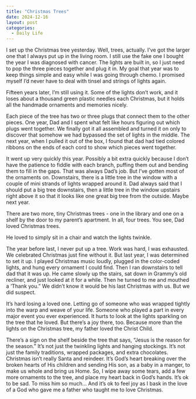 ```yaml
---
title: "Christmas Trees"
date: 2024-12-16
layout: post
categories:
  - Daily Life
---
```

I set up the Christmas tree yesterday. Well, trees, actually. I’ve got the larger one that I always put up in the living room. I still use the fake one I bought the year I was diagnosed with cancer. The lights are built in, so I just need to pop the three pieces together and plug it in. My goal that year was to keep things simple and easy while I was going through chemo. I promised myself I’d never have to deal with tinsel and strings of lights again. 

Fifteen years later, I’m still using it. Some of the lights don’t work, and it loses about a thousand green plastic needles each Christmas, but it holds all the handmade ornaments and memories nicely. 

Each piece of the tree has two or three plugs that connect them to the other pieces. One year, Dad and I spent what felt like hours figuring out which plugs went together. We finally got it all assembled and turned it on only to discover that somehow we had bypassed the set of lights in the middle. The next year, when I pulled it out of the box, I found that dad had tied colored ribbons on the ends of each cord to show which pieces went together.

It went up very quickly this year. Possibly a bit extra quickly because I don’t have the patience to fiddle with each branch, puffing them out and bending them to fill in the gaps. That was always Dad’s job. But I’ve gotten most of the ornaments on. 
Downstairs, there is a little tree in the window with a couple of mini strands of lights wrapped around it. Dad always said that I should put a big tree downstairs, then a little tree in the window upstairs right above it so that it looks like one great big tree from the outside. Maybe next year. 

There are two more, tiny Christmas trees - one in the library and one on a shelf by the door to my parent’s apartment. In all, four trees. 
You see, Dad loved Christmas trees.

He loved to simply sit in a chair and watch the lights twinkle.

The year before last, I never put up a tree. Work was hard, I was exhausted. We celebrated Christmas just fine without it. 
But last year, I was determined to set it up. I played Christmas music loudly, plugged in the color-coded lights, and hung every ornament I could find. Then I ran downstairs to tell dad that it was up. He came slowly up the stairs, sat down in Grammy’s old recliner, and just looked at it for a while. Then he turned to me and mouthed a ‘Thank you.” We didn’t know it would be his last Christmas with us. But we did suspect. 

It’s hard losing a loved one. Letting go of someone who was wrapped tightly into the warp and weave of your life. Someone who played a part in every major event you ever experienced. It hurts to look at the lights sparkling on the tree that he loved. But there’s a joy there, too. Because more than the lights on the Christmas tree, my father loved the Christ Child. 

There’s a sign on the shelf beside the tree that says, “Jesus is the reason for the season.” It’s not just the twinkling lights and hanging stockings. It’s not just the family traditions, wrapped packages, and extra chocolates. Christmas isn’t really Santa and reindeer. It’s God’s heart breaking over the broken hearts of His children and sending His son, as a baby in a manger, to make us whole and bring us Home. 
So, I wipe away some tears, add a few more ornaments to the tree, and place my heart back in God’s hands. It’s ok to be sad. To miss him so much… And it’s ok to feel joy as I bask in the love of a God who gave me a father who taught me to love Christmas.
